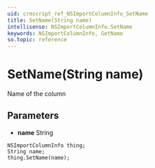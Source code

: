 ```yaml
---
uid: crmscript_ref_NSImportColumnInfo_SetName
title: SetName(String name)
intellisense: NSImportColumnInfo.SetName
keywords: NSImportColumnInfo, GetName
so.topic: reference
---
```


# SetName(String name)

Name of the column

## Parameters

* **name** String

```crmscript
NSImportColumnInfo thing;
String name;
thing.SetName(name);
```

